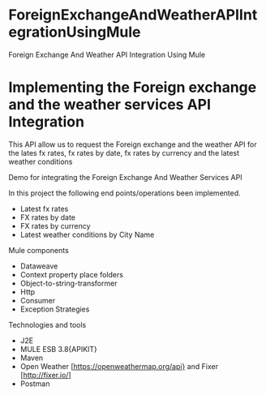 # ForeignExchangeAndWeatherAPIIntegrationUsingMule
Foreign Exchange And Weather API Integration Using Mule
# Implementing the Foreign exchange and the weather services API Integration

This API allow us to request the Foreign exchange and the weather API for the lates fx rates, fx rates by date, fx rates by currency and the latest weather conditions

Demo for integrating the Foreign Exchange And Weather Services API

In this project the following end points/operations been implemented.

- Latest fx rates
- FX rates by date
- FX rates by currency 
- Latest weather conditions by City Name



Mule components
- Dataweave
- Context property place folders
- Object-to-string-transformer
- Http 
- Consumer
- Exception Strategies


Technologies and tools
- J2E
- MULE ESB 3.8{APIKIT}
- Maven
- Open Weather [https://openweathermap.org/api} and Fixer [http://fixer.io/]
- Postman
